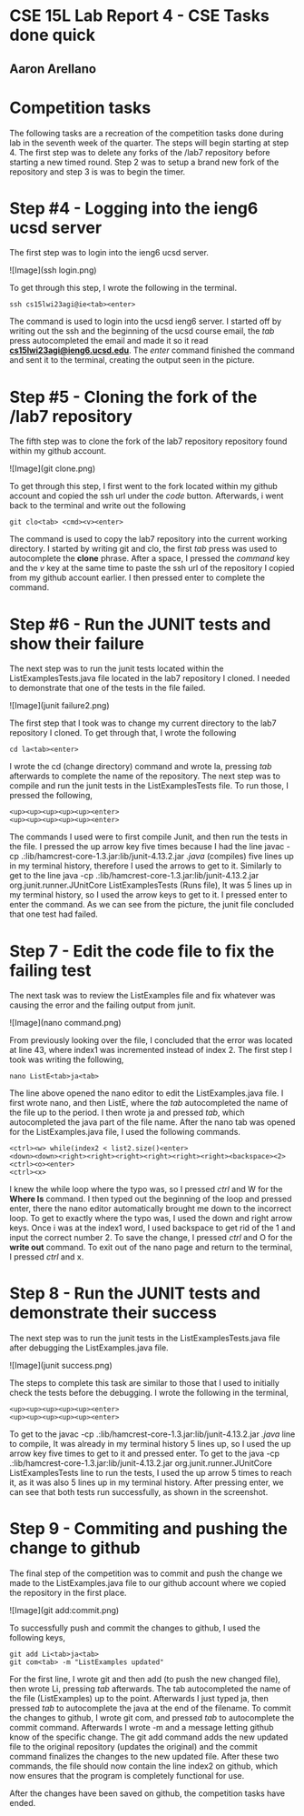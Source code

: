 # CSE 15L Lab Report 4 - CSE Tasks done quick
## Aaron Arellano

# Competition tasks

The following tasks are a recreation of the competition tasks done during lab in the seventh week of the quarter. The steps will begin starting at step 4.
The first step was to delete any forks of the /lab7 repository before starting a new timed round. Step 2 was to setup a brand new fork of the repository 
and step 3 is was to begin the timer.

# Step #4 - Logging into the ieng6 ucsd server

The first step was to login into the ieng6 ucsd server.

![Image](ssh login.png)

To get through this step, I wrote the following in the terminal.
```
ssh cs15lwi23agi@ie<tab><enter>
```
The command is used to login into the ucsd ieng6 server. I started off by writing out the ssh and the beginning of the ucsd course email, the *tab* 
press autocompleted the email and made it so it read **cs15lwi23agi@ieng6.ucsd.edu**. The *enter* command finished the command and sent it to the terminal,
creating the output seen in the picture.

# Step #5 - Cloning the fork of the /lab7 repository

The fifth step was to clone the fork of the lab7 repository repository found within my github account.

![Image](git clone.png)

To get through this step, I first went to the fork located within my github account and copied the ssh url under the *code* button. Afterwards, i went back
to the terminal and write out the following
 ```
 git clo<tab> <cmd><v><enter>
 ```
The command is used to copy the lab7 repository into the current working directory. I started by writing git and clo, the first *tab*  press was used to
autocomplete the **clone** phrase. After a space, I pressed the *command* key and the *v* key at the same time to paste the ssh url of the repository
I copied from my github account earlier. I then pressed enter to complete the command.

# Step #6 - Run the JUNIT tests and show their failure

The next step was to run the junit tests located within the ListExamplesTests.java file located in the lab7 repository I cloned. I needed to demonstrate
that one of the tests in the file failed.

![Image](junit failure2.png)

The first step that I took was to change my current directory to the lab7 repository I cloned. To get through that, I wrote the following
```
cd la<tab><enter>
```
I wrote the cd (change directory) command and wrote la, pressing *tab* afterwards to complete the name of the repository.
The next step was to compile and run the junit tests in the ListExamplesTests file. To run those, I pressed the following,
```
<up><up><up><up><up><enter>
<up><up><up><up><up><enter>
```
The commands I used were to first compile Junit, and then run the tests in the file. I pressed the up arrow key five times because I had the line 
javac -cp .:lib/hamcrest-core-1.3.jar:lib/junit-4.13.2.jar *.java* (compiles) five lines up in my terminal history, therefore I used the arrows to get to it. Similarly to get to the line java -cp .:lib/hamcrest-core-1.3.jar:lib/junit-4.13.2.jar org.junit.runner.JUnitCore ListExamplesTests (Runs file), It was 5 lines up in my terminal history, so I used the arrow keys to get to it. I pressed enter to enter the command. As we can see from the picture, the junit file concluded that one test had failed.

# Step 7 - Edit the code file to fix the failing test

The next task was to review the ListExamples file and fix whatever was causing the error and the failing output from junit. 

![Image](nano command.png)

From previously looking over the file, I concluded that the error was located at line 43, where index1 was incremented instead of index 2.
The first step I took was writing the following,
```
nano ListE<tab>ja<tab>
```
The line above opened the nano editor to edit the ListExamples.java file. I first wrote nano, and then ListE<tab>, where the *tab* autocompleted the name
of the file up to the period. I then wrote ja and pressed *tab*, which autocompleted the java part of the file name. After the nano tab was opened for the
ListExamples.java file, I used the following commands.
  
```
<ctrl><w> while(index2 < list2.size()<enter>
<down><down><right><right><right><right><right><right><backspace><2>
<ctrl><o><enter>
<ctrl><x>
```
I knew the while loop where the typo was, so I pressed *ctrl* and W for the **Where Is** command. I then typed out the beginning of the loop and pressed enter, there the nano editor automatically brought me down to the incorrect loop. To get to exactly where the typo was, I used the down and right arrow keys. Once i was at the index1 word, I used backspace to get rid of the 1 and input the correct number 2. To save the change, I pressed *ctrl* and O for the **write out** command. To exit out of the nano page and return to the terminal, I pressed *ctrl* and x.

# Step 8 - Run the JUNIT tests and demonstrate their success
  
The next step was to run the junit tests in the ListExamplesTests.java file after debugging the ListExamples.java file.
  
![Image](junit success.png)
  
The steps to complete this task are similar to those that I used to initially check the tests before the debugging. I wrote the following in the terminal,
```
<up><up><up><up><up><enter>
<up><up><up><up><up><enter>
```

To get to the javac -cp .:lib/hamcrest-core-1.3.jar:lib/junit-4.13.2.jar *.java* line to compile, It was already in my terminal history 5 lines up, so I used the up arrow key five times to get to it and pressed enter. To get to the java -cp .:lib/hamcrest-core-1.3.jar:lib/junit-4.13.2.jar org.junit.runner.JUnitCore ListExamplesTests line to run the tests, I used the up arrow 5 times to reach it, as it was also 5 lines up in my terminal history. After pressing enter, we can see that both tests run successfully, as shown in the screenshot.

# Step 9 - Commiting and pushing the change to github
 
The final step of the competition was to commit and push the change we made to the ListExamples.java file to our github account where we copied the repository in the first place. 

![Image](git add:commit.png)

To successfully push and commit the changes to github, I used the following keys,

```
git add Li<tab>ja<tab>
git com<tab> -m "ListExamples updated"
```
For the first line, I wrote git and then add (to push the new changed file), then wrote Li, pressing *tab* afterwards. The tab autocompleted the name of the file (ListExamples) up to the point. Afterwards I just typed ja, then pressed *tab* to autocomplete the java at the end of the filename. To commit the changes to github, I wrote git com, and pressed *tab* to autocomplete the commit command. Afterwards I wrote -m and a message letting github know of the specific change. The git add command adds the new updated file to the original repository (updates the original) and the commit command finalizes the changes to the new updated file. After these two commands, the file should now contain the line index2 on github, which now ensures that the program is completely functional for use.

After the changes have been saved on github, the competition tasks have ended.
  
  

  


